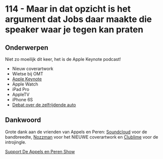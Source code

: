 # 114 - Maar in dat opzicht is het argument dat Jobs daar maakte die speaker waar je tegen kan praten

<h2>Onderwerpen</h2>

<p>Niet zo moeilijk dit keer, het is de Apple Keynote podcast!</p>

<ul>
<li>Nieuw coverartwork</li>
<li>Wietse bij OMT</li>
<li><a href="http://www.apple.com/apple-events/september-2015/" rel="nofollow">Apple Keynote</a></li>
<li>Apple Watch</li>
<li>iPad Pro</li>
<li>AppleTV</li>
<li>iPhone 6S</li>
<li><a href="https://jongedemocraten.nl/component/jevents/icalrepeat.detail/2015/09/15/5548/121/debatavond-over-zelfrijdende-auto.html" rel="nofollow">Debat over de zelfrijdende auto</a></li>
</ul>

<h2>Dankwoord</h2>

<p>Grote dank aan de vrienden van Appels en Peren: <a href="http://soundcloud.com" rel="nofollow">Soundcloud</a> voor de bandbreedte, <a href="http://www.nozzman.com/" rel="nofollow">Nozzman</a> voor het NIEUWE coverartwork en <a href="http://twitter.com/#!/clublime" rel="nofollow">Clublime</a> voor de introjingle.</p><p><a href="https://www.patreon.com/appelsenperenshow" rel="payment">Support De Appels en Peren Show</a></p>